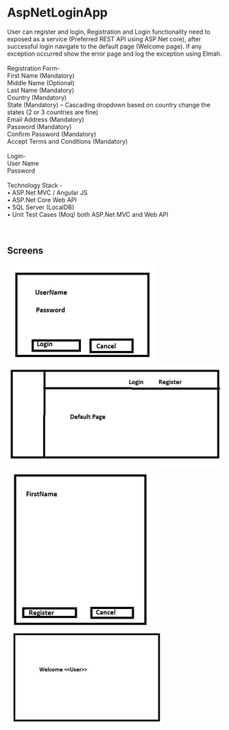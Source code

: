 # AspNetLoginApp

User can register and login, Registration and Login functionality need to exposed as a service (Preferred REST API using ASP.Net core), after successful login navigate to the default page (Welcome page). If any exception occurred show the error page and log the exception using Elmah. </br></br>
Registration Form- </br>
First Name (Mandatory) </br>
Middle Name (Optional) </br>
Last Name (Mandatory) </br>
Country (Mandatory) </br>
State (Mandatory) – Cascading dropdown based on country change the states (2 or 3 countries are fine)</br>
Email Address (Mandatory)</br>
Password (Mandatory)</br>
Confirm Password (Mandatory)</br>
Accept Terms and Conditions (Mandatory)</br>
</br>
Login-</br>
User Name</br>
Password</br></br>
Technology Stack -</br>
•        ASP.Net MVC / Angular JS</br>
•        ASP.Net Core Web API</br>
•        SQL Server (LocalDB)</br>
•        Unit Test Cases (Moq) both ASP.Net MVC and Web API</br>
</br></br>
## Screens
![Login](Screens/image009.jpg) 
![Default](Screens/image002.jpg)
![Register](Screens/image005.jpg)
![Welcome](Screens/image011.jpg) 
